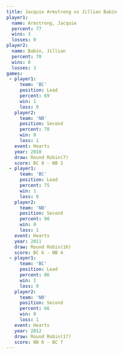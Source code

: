 ```yaml
---
title: Jacquie Armstrong vs Jillian Babin
player1:                  
  name: Armstrong, Jacquie
  percent: 77             
  wins: 3                 
  losses: 0               
player2:                  
  name: Babin, Jillian    
  percent: 78             
  wins: 0                 
  losses: 3               
games:
 - player1:        
     team: 'BC'    
     position: Lead
     percent: 69   
     win: 1        
     loss: 0       
   player2:          
     team: 'NB'      
     position: Second
     percent: 78     
     win: 0          
     loss: 1         
   event: Hearts       
   year: 2010          
   draw: Round Robin(7)
   score: BC 8 - NB 3  
 - player1:        
     team: 'BC'    
     position: Lead
     percent: 75   
     win: 1        
     loss: 0       
   player2:          
     team: 'NB'      
     position: Second
     percent: 90     
     win: 0          
     loss: 1         
   event: Hearts        
   year: 2011           
   draw: Round Robin(16)
   score: BC 6 - NB 4   
 - player1:        
     team: 'BC'    
     position: Lead
     percent: 86   
     win: 1        
     loss: 0       
   player2:          
     team: 'NB'      
     position: Second
     percent: 66     
     win: 0          
     loss: 1         
   event: Hearts        
   year: 2012           
   draw: Round Robin(17)
   score: NB 6 - BC 7   
---
```

